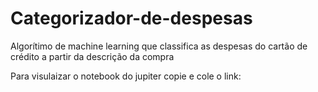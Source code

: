 # Categorizador-de-despesas
Algorítimo de machine learning que classifica as despesas do cartão de crédito a partir da descrição da compra

Para visulaizar o notebook do jupiter copie e cole o link:
